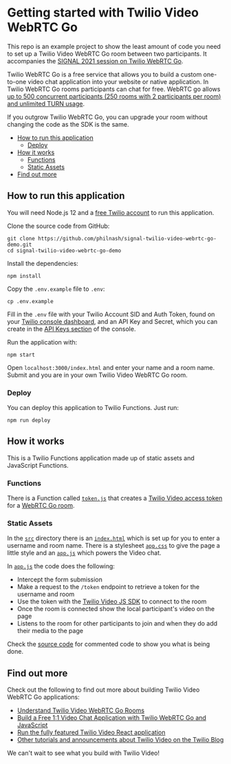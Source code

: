 # Getting started with Twilio Video WebRTC Go

This repo is an example project to show the least amount of code you need to set up a Twilio Video WebRTC Go room between two participants. It accompanies the [SIGNAL 2021 session on Twilio WebRTC Go](https://signal.twilio.com/sessions/648027).

Twilio WebRTC Go is a free service that allows you to build a custom one-to-one video chat application into your website or native application. In Twilio WebRTC Go rooms participants can chat for free. WebRTC go allows [up to 500 concurrent participants (250 rooms with 2 participants per room) and unlimited TURN usage](https://www.twilio.com/blog/video-free-webrtc-go-one-year-update).

If you outgrow Twilio WebRTC Go, you can upgrade your room without changing the code as the SDK is the same.

* [How to run this application](#how-to-run-this-application)
  * [Deploy](#deploy)
* [How it works](#how-it-works)
  * [Functions](#functions)
  * [Static Assets](#static-assets)
* [Find out more](#find-out-more)

## How to run this application

You will need Node.js 12 and a [free Twilio account](https://www.twilio.com/try-twilio) to run this application.

Clone the source code from GitHub:

```
git clone https://github.com/philnash/signal-twilio-video-webrtc-go-demo.git
cd signal-twilio-video-webrtc-go-demo
```

Install the dependencies:

```
npm install
```

Copy the `.env.example` file to `.env`:

```
cp .env.example
```

Fill in the `.env` file with your Twilio Account SID and Auth Token, found on your [Twilio console dashboard](https://console.twilio.com/), and an API Key and Secret, which you can create in the [API Keys section](https://console.twilio.com/us1/account/keys-credentials/api-keys?frameUrl=%2Fconsole%2Fproject%2Fapi-keys%3Fx-target-region%3Dus1) of the console.

Run the application with:

```
npm start
```

Open `localhost:3000/index.html` and enter your name and a room name. Submit and you are in your own Twilio Video WebRTC Go room.

### Deploy

You can deploy this application to Twilio Functions. Just run:

```
npm run deploy
```

## How it works

This is a Twilio Functions application made up of static assets and JavaScript Functions.

### Functions

There is a Function called [`token.js`](./functions/token.js) that creates a [Twilio Video access token](https://www.twilio.com/docs/video/tutorials/user-identity-access-tokens) for a [WebRTC Go room](https://www.twilio.com/docs/video/tutorials/understanding-video-rooms).

### Static Assets
In the [`src`](./src) directory there is an [`index.html`](./src/index.html) which is set up for you to enter a username and room name. There is a stylesheet [`app.css`](./src/app.css) to give the page a little style and an [`app.js`](./src/app.js) which powers the Video chat.

In [`app.js`](./src/app.js) the code does the following:

* Intercept the form submission
* Make a request to the `/token` endpoint to retrieve a token for the username and room
* Use the token with the [Twilio Video JS SDK](https://www.twilio.com/docs/video/javascript) to connect to the room
* Once the room is connected show the local participant's video on the page
* Listens to the room for other participants to join and when they do add their media to the page

Check the [source code](./src/app.js) for commented code to show you what is being done.

## Find out more

Check out the following to find out more about building Twilio Video WebRTC Go applications:

* [Understand Twilio Video WebRTC Go Rooms](https://www.twilio.com/docs/video/tutorials/understanding-video-rooms#video-webrtc-go-rooms)
* [Build a Free 1:1 Video Chat Application with Twilio WebRTC Go and JavaScript](https://www.twilio.com/blog/build-free-one-on-one-video-chat-webrtc-go-javascript)
* [Run the fully featured Twilio Video React application](https://github.com/twilio/twilio-video-app-react)
* [Other tutorials and announcements about Twilio Video on the Twilio Blog](https://www.twilio.com/blog/tag/video)

We can't wait to see what you build with Twilio Video!